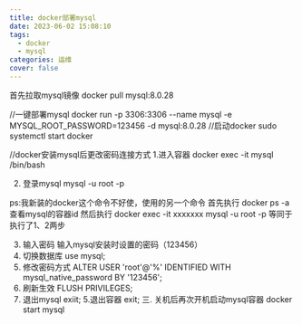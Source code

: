 ```yaml
---
title: docker部署mysql
date: 2023-06-02 15:08:10
tags: 
  - docker
  - mysql
categories: 运维
cover: false
---
```


首先拉取mysql镜像
docker pull mysql:8.0.28

//一键部署mysql
docker run -p 3306:3306 --name mysql -e MYSQL_ROOT_PASSWORD=123456 -d mysql:8.0.28
//启动docker
sudo systemctl start docker

//docker安装mysql后更改密码连接方式
1.进入容器
docker exec -it mysql /bin/bash

2. 登录mysql
mysql -u root -p

ps:我新装的docker这个命令不好使，使用的另一个命令
首先执行 docker ps -a 查看mysql的容器id
然后执行 docker exec -it xxxxxxx mysql -u root -p
等同于执行了1、2两步

3. 输入密码
输入mysql安装时设置的密码（123456）
4. 切换数据库
use mysql;
4. 修改密码方式
ALTER USER 'root'@'%' IDENTIFIED WITH mysql_native_password BY '123456';
5. 刷新生效
FLUSH PRIVILEGES;
5. 退出mysql
exiit;
5.退出容器
exit;
三. 关机后再次开机启动mysql容器
docker start mysql